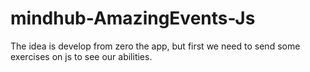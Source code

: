 # mindhub-AmazingEvents-Js
The idea is develop from zero the app, but first we need to send some exercises on js to see our abilities.
